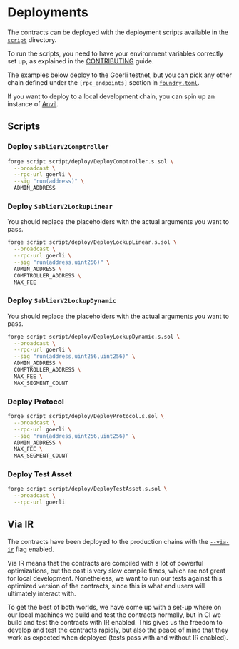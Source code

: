 # Deployments

The contracts can be deployed with the deployment scripts available in the [`script`](../script) directory.

To run the scripts, you need to have your environment variables correctly set up, as explained in the
[CONTRIBUTING](../CONTRIBUTING.md) guide.

The examples below deploy to the Goerli testnet, but you can pick any other chain defined under the `[rpc_endpoints]`
section in [`foundry.toml`](../foundry.toml).

If you want to deploy to a local development chain, you can spin up an instance of
[Anvil](https://book.getfoundry.sh/anvil).

## Scripts

### Deploy `SablierV2Comptroller`

```sh
forge script script/deploy/DeployComptroller.s.sol \
  --broadcast \
  --rpc-url goerli \
  --sig "run(address)" \
  ADMIN_ADDRESS
```

### Deploy `SablierV2LockupLinear`

You should replace the placeholders with the actual arguments you want to pass.

```sh
forge script script/deploy/DeployLockupLinear.s.sol \
  --broadcast \
  --rpc-url goerli \
  --sig "run(address,uint256)" \
  ADMIN_ADDRESS \
  COMPTROLLER_ADDRESS \
  MAX_FEE
```

### Deploy `SablierV2LockupDynamic`

You should replace the placeholders with the actual arguments you want to pass.

```sh
forge script script/deploy/DeployLockupDynamic.s.sol \
  --broadcast \
  --rpc-url goerli \
  --sig "run(address,uint256,uint256)" \
  ADMIN_ADDRESS \
  COMPTROLLER_ADDRESS \
  MAX_FEE \
  MAX_SEGMENT_COUNT
```

### Deploy Protocol

```sh
forge script script/deploy/DeployProtocol.s.sol \
  --broadcast \
  --rpc-url goerli \
  --sig "run(address,uint256,uint256)" \
  ADMIN_ADDRESS \
  MAX_FEE \
  MAX_SEGMENT_COUNT
```

### Deploy Test Asset

```sh
forge script script/deploy/DeployTestAsset.s.sol \
  --broadcast \
  --rpc-url goerli
```

## Via IR

The contracts have been deployed to the production chains with the
[`--via-ir`](https://docs.soliditylang.org/en/v0.8.17/ir-breaking-changes.html) flag enabled.

Via IR means that the contracts are compiled with a lot of powerful optimizations, but the cost is very slow compile
times, which are not great for local development. Nonetheless, we want to run our tests against this optimized version
of the contracts, since this is what end users will ultimately interact with.

To get the best of both worlds, we have come up with a set-up where on our local machines we build and test the
contracts normally, but in CI we build and test the contracts with IR enabled. This gives us the freedom to develop and
test the contracts rapidly, but also the peace of mind that they work as expected when deployed (tests pass with and
without IR enabled).
